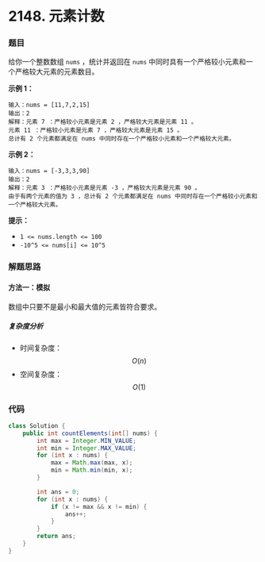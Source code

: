 # 2148. 元素计数

### 题目

给你一个整数数组 `nums` ，统计并返回在 `nums` 中同时具有一个严格较小元素和一个严格较大元素的元素数目。

 

**示例 1：**

```
输入：nums = [11,7,2,15]
输出：2
解释：元素 7 ：严格较小元素是元素 2 ，严格较大元素是元素 11 。
元素 11 ：严格较小元素是元素 7 ，严格较大元素是元素 15 。
总计有 2 个元素都满足在 nums 中同时存在一个严格较小元素和一个严格较大元素。
```

**示例 2：**

```
输入：nums = [-3,3,3,90]
输出：2
解释：元素 3 ：严格较小元素是元素 -3 ，严格较大元素是元素 90 。
由于有两个元素的值为 3 ，总计有 2 个元素都满足在 nums 中同时存在一个严格较小元素和一个严格较大元素。
```

 

**提示：**

- `1 <= nums.length <= 100`
- `-10^5 <= nums[i] <= 10^5`

### 解题思路

#### 方法一：模拟

数组中只要不是最小和最大值的元素皆符合要求。

##### 复杂度分析

- 时间复杂度：$$ O(n) $$
- 空间复杂度：$$ O(1) $$

### 代码

```java
class Solution {
    public int countElements(int[] nums) {
        int max = Integer.MIN_VALUE;
        int min = Integer.MAX_VALUE;
        for (int x : nums) {
            max = Math.max(max, x);
            min = Math.min(min, x);
        }

        int ans = 0;
        for (int x : nums) {
            if (x != max && x != min) {
                ans++;
            }
        }
        return ans;
    }
}
```

